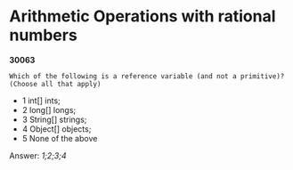 Arithmetic Operations with rational numbers
===========================================
**30063**
```
Which of the following is a reference variable (and not a primitive)? (Choose all that apply)
```


- 1 int[] ints;
- 2 long[] longs;
- 3 String[] strings;
- 4 Object[] objects;
- 5 None of the above

Answer: *1;2;3;4*


